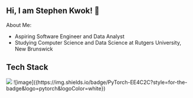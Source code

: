 ## Hi, I am Stephen Kwok! 👋

About Me:
- Aspiring Software Engineer and Data Analyst
- Studying Computer Science and Data Science at Rutgers University, New Brunswick

## Tech Stack
<img src="{[BadgeURLHere](https://img.shields.io/badge/PyTorch-EE4C2C?style=for-the-badge&logo=pytorch&logoColor=white)}" />
![image]({https://img.shields.io/badge/PyTorch-EE4C2C?style=for-the-badge&logo=pytorch&logoColor=white})
